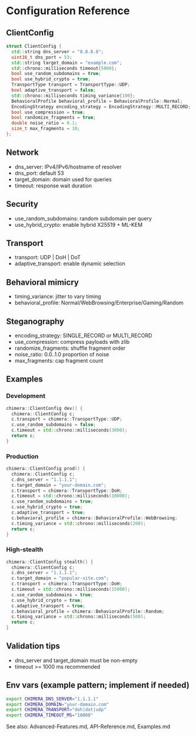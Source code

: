 # Configuration Reference

## ClientConfig
```cpp
struct ClientConfig {
  std::string dns_server = "8.8.8.8";
  uint16_t dns_port = 53;
  std::string target_domain = "example.com";
  std::chrono::milliseconds timeout{5000};
  bool use_random_subdomains = true;
  bool use_hybrid_crypto = true;
  TransportType transport = TransportType::UDP;
  bool adaptive_transport = false;
  std::chrono::milliseconds timing_variance{100};
  BehavioralProfile behavioral_profile = BehavioralProfile::Normal;
  EncodingStrategy encoding_strategy = EncodingStrategy::MULTI_RECORD;
  bool use_compression = true;
  bool randomize_fragments = true;
  double noise_ratio = 0.1;
  size_t max_fragments = 10;
};
```

## Network
- dns_server: IPv4/IPv6/hostname of resolver
- dns_port: default 53
- target_domain: domain used for queries
- timeout: response wait duration

## Security
- use_random_subdomains: random subdomain per query
- use_hybrid_crypto: enable hybrid X25519 + ML-KEM

## Transport
- transport: UDP | DoH | DoT
- adaptive_transport: enable dynamic selection

## Behavioral mimicry
- timing_variance: jitter to vary timing
- behavioral_profile: Normal/WebBrowsing/Enterprise/Gaming/Random

## Steganography
- encoding_strategy: SINGLE_RECORD or MULTI_RECORD
- use_compression: compress payloads with zlib
- randomize_fragments: shuffle fragment order
- noise_ratio: 0.0..1.0 proportion of noise
- max_fragments: cap fragment count

## Examples
### Development
```cpp
chimera::ClientConfig dev() {
  chimera::ClientConfig c;
  c.transport = chimera::TransportType::UDP;
  c.use_random_subdomains = false;
  c.timeout = std::chrono::milliseconds(3000);
  return c;
}
```

### Production
```cpp
chimera::ClientConfig prod() {
  chimera::ClientConfig c;
  c.dns_server = "1.1.1.1";
  c.target_domain = "your-domain.com";
  c.transport = chimera::TransportType::DoH;
  c.timeout = std::chrono::milliseconds(10000);
  c.use_random_subdomains = true;
  c.use_hybrid_crypto = true;
  c.adaptive_transport = true;
  c.behavioral_profile = chimera::BehavioralProfile::WebBrowsing;
  c.timing_variance = std::chrono::milliseconds(200);
  return c;
}
```

### High-stealth
```cpp
chimera::ClientConfig stealth() {
  chimera::ClientConfig c;
  c.dns_server = "1.1.1.1";
  c.target_domain = "popular-site.com";
  c.transport = chimera::TransportType::DoH;
  c.timeout = std::chrono::milliseconds(15000);
  c.use_random_subdomains = true;
  c.use_hybrid_crypto = true;
  c.adaptive_transport = true;
  c.behavioral_profile = chimera::BehavioralProfile::Random;
  c.timing_variance = std::chrono::milliseconds(500);
  return c;
}
```

## Validation tips
- dns_server and target_domain must be non-empty
- timeout >= 1000 ms recommended

## Env vars (example pattern; implement if needed)
```bash
export CHIMERA_DNS_SERVER="1.1.1.1"
export CHIMERA_DOMAIN="your-domain.com"
export CHIMERA_TRANSPORT="doh|dot|udp"
export CHIMERA_TIMEOUT_MS="10000"
```

See also: Advanced-Features.md, API-Reference.md, Examples.md
